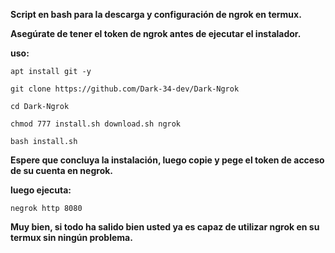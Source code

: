 **Script en bash para la descarga y configuración de ngrok en termux.**

**Asegúrate de tener el token de ngrok antes de ejecutar el instalador.**

**uso:**

`apt install git -y`

`git clone https://github.com/Dark-34-dev/Dark-Ngrok`

`cd Dark-Ngrok`

`chmod 777 install.sh download.sh ngrok`

`bash install.sh`

**Espere que concluya la instalación, luego copie y pege el token de acceso de su cuenta en negrok.**

**luego ejecuta:** 

`negrok http 8080`


**Muy bien, si todo ha salido bien usted ya es capaz de utilizar ngrok en su termux sin ningún problema.**
